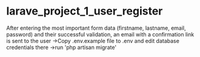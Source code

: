 # larave_project_1_user_register
After entering the most important form data (firstname, lastname, email, password) and their successful validation, an email with a confirmation link is  sent to the user
->Copy .env.example file to .env and edit database credentials there
->run 'php artisan migrate'
